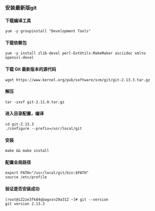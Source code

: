 ### 安装最新版git

#### 下载编译工具

```shell
yum -y groupinstall "Development Tools"
```

#### 下载依赖包

```shell
yum -y install zlib-devel perl-ExtUtils-MakeMaker asciidoc xmlto openssl-devel
```

#### 下载 Git 最新版本的源代码

```shell
wget https://www.kernel.org/pub/software/scm/git/git-2.13.3.tar.gz
```

#### 解压

```shell
tar -zxvf git-2.11.0.tar.gz
```

#### 进入目录配置，编译

```shell
cd git-2.13.3
./configure --prefix=/usr/local/git
```

#### 安装

```shell
make && make install
```

#### 配置全局路径

```shell
export PATH="/usr/local/git/bin:$PATH"
source /etc/profile
```

#### 验证是否安装成功

```shell
[root@iZ2ze3fk84qbagxsn29a31Z ~]# git --version
git version 2.13.3
```

